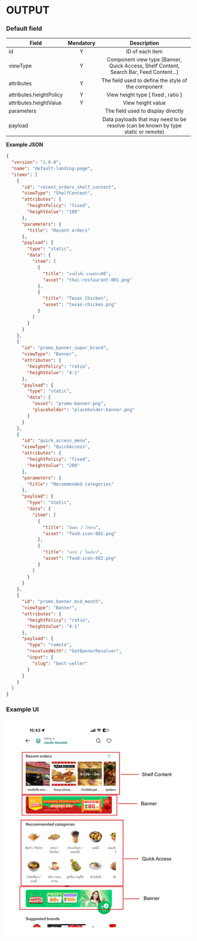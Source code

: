 # OUTPUT

### Default field

| Field                   | Mendatory |                                      Description                                       |
| ----------------------- | :-------: | :------------------------------------------------------------------------------------: |
| id                      |     Y     |                                    ID of each item                                     |
| viewType                |     Y     | Component view type [Banner, Quick Access, Shelf Content, Search Bar, Feed Content...] |
| attributes              |     Y     |                  The field used to define the style of the component                   |
| attributes.heightPolicy |     Y     |                           View height type [ fixed , ratio ]                           |
| attributes.heightValue  |     Y     |                                   View height value                                    |
| parameters              |           |                           The field used to display directly                           |
| payload                 |           |   Data payloads that may need to be resolve (can be known by type static or remote)    |

**Example JSON**

```json
{
  "version": "1.0.0",
  "name": "default-landing-page",
  "items": [
    {
      "id": "recent_orders_shelf_content",
      "viewType": "ShelfContent",
      "attributes": {
        "heightPolicy": "fixed",
        "heightValue": "100"
      },
      "parameters": {
        "title": "Recent orders"
      },
      "payload": {
        "type": "static",
        "data": {
          "item": [
            {
              "title": "ตามใจสั่ง ลาดพร้าว48",
              "asset": "thai-restaurant-001.png"
            },
            {
              "title": "Texas Chicken",
              "asset": "texas-chicken.png"
            }
          ]
        }
      }
    },
    {
      "id": "promo_banner_super_brand",
      "viewType": "Banner",
      "attributes": {
        "heightPolicy": "ratio",
        "heightValue": "4:1"
      },
      "payload": {
        "type": "static",
        "data": {
          "asset": "promo-banner.png",
          "placeholder": "placeholder-banner.png"
        }
      }
    },
    {
      "id": "quick_access_menu",
      "viewType": "QuickAccess",
      "attributes": {
        "heightPolicy": "fixed",
        "heightValue": "200"
      },
      "parameters": {
        "title": "Recommended categories"
      },
      "payload": {
        "type": "static",
        "data": {
          "item": [
            {
              "title": "ส้มตำ / ไก่ย่าง",
              "asset": "food-icon-001.png"
            },
            {
              "title": "เครป / โตเกียว",
              "asset": "food-icon-002.png"
            }
          ]
        }
      }
    },
    {
      "id": "promo_banner_mid_month",
      "viewType": "Banner",
      "attributes": {
        "heightPolicy": "ratio",
        "heightValue": "4:1"
      },
      "payload": {
        "type": "remote",
        "resolvedWith": "GetBannerResolver",
        "input": {
          "slug": "best-seller"
        }
      }
    }
  ]
}
```

### Example UI

![Image](ui.png)
